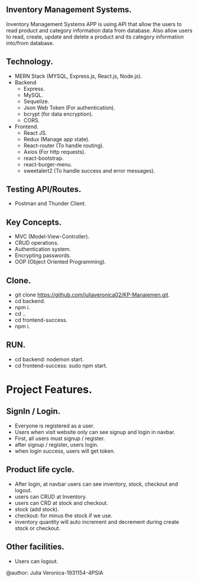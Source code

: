 ## Inventory Management Systems.
Inventory Management Systems APP is using API that allow the users to read product and category information data from database. Also allow users to read, create, update and delete a product and its category information into/from database.

## Technology.
* MERN Stack (MYSQL, Express.js, React.js, Node.js).
* Backend
  - Express.
  - MySQL.
  - Sequelize.
  - Json Web Token (For authentication).
  - bcrypt (for data encryption).
  - CORS.
* Frontend.
  - React JS.
  - Redux (Manage app state).
  - React-router (To handle routing).
  - Axios (For http requests).
  - react-bootstrap.
  - react-burger-menu.
  - sweetalert2 (To handle success and error messages).

## Testing API/Routes.
* Postman and Thunder Client.

## Key Concepts.
* MVC (Model-View-Controller).
* CRUD operations.
* Authentication system.
* Encrypting passwords.
* OOP (Object Oriented Programming).

## Clone.
* git clone https://github.com/juliaveronica02/KP-Manajemen.git.
* cd backend.
* npm i.
* cd ..
* cd frontend-success.
* npm i.

## RUN.
* cd backend: nodemon start.
* cd frontend-success: sudo npm start.

# Project Features.
## SignIn / Login.
* Everyone is registered as a user.
* Users when visit website only can see signup and login in navbar.
* First, all users must signup / register.
* after signup / register, users login.
* when login success, users will get token.

## Product life cycle.
* After login, at navbar users can see inventory, stock, checkout and logout.
* users can CRUD at Inventory.
* users can CRD at stock and checkout.
* stock (add stock).
* checkout: for minus the stock if we use.
* inventory quantity will auto increment and decrement during create stock or checkout.

## Other facilities.
* Users can logout.


@author: Julia Veronica-1931154-4PSIA